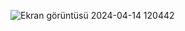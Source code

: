 ![Ekran görüntüsü 2024-04-14 120442](https://github.com/oulaKhaled/e-commerce/assets/126021776/f97164f4-5064-4dea-b163-7d1f300664f6)

